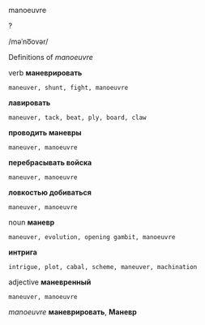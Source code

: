 manoeuvre

?

/məˈno͞ovər/

Definitions of _manoeuvre_

verb
**маневрировать**

    maneuver, shunt, fight, manoeuvre
**лавировать**

    maneuver, tack, beat, ply, board, claw
**проводить маневры**

    maneuver, manoeuvre
**перебрасывать войска**

    maneuver, manoeuvre
**ловкостью добиваться**

    maneuver, manoeuvre

noun
**маневр**

    maneuver, evolution, opening gambit, manoeuvre
**интрига**

    intrigue, plot, cabal, scheme, maneuver, machination

adjective
**маневренный**

    maneuver, manoeuvre

_manoeuvre_
**маневрировать**, **Маневр**